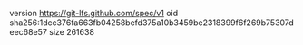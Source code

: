 version https://git-lfs.github.com/spec/v1
oid sha256:1dcc376fa663fb04258befd375a10b3459be2318399f6f269b75307deec68e57
size 261638
